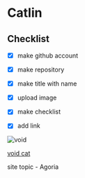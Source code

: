 # Catlin
## Checklist

- [x] make github account
  
- [x] make repository

- [x] make title with name

- [x] upload image

- [x] make checklist

- [x] add link

![void](https://pics.craiyon.com/2023-11-28/3qdNaUtnSc2p4kfBKNy3ug.webp)


[void cat](https://chocomelody1.github.io/Cat/)


site topic - Agoria 
